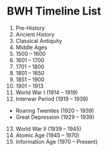# BWH Timeline List
1. Pre-History
2. Ancient History
3. Classical Antiquity
4. Middle Ages
5. 1500 – 1600 
6. 1601 – 1700
7. 1701 – 1800
8. 1801 – 1850
9. 1851 – 1900
10. 1901 – 1913
11. World War I (1914 – 1919)
12. Interwar Period (1919 – 1939)
   * Roaring Twenties (1920 – 1939)
   * Great Depression (1929 – 1939)
13. World War II (1939 – 1945)
14. Atomic Age (1945 – 1970)
15. Information Age (1970 – Present)
